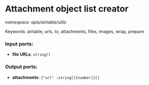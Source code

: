 # Attachment object list creator

_namespace: apis/airtable/utils_

Keywords: airtable, urls, to, attachments, files, images, wrap, prepare

### Input ports:

* __file URLs__: ` string[] `

### Output ports:

* __attachments__: ` {"url" :string[][number]}[] `


